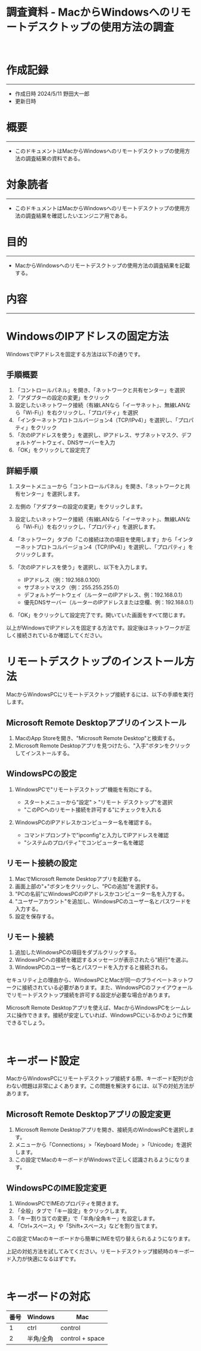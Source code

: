 # 調査資料 - MacからWindowsへのリモートデスクトップの使用方法の調査
&nbsp;
# 作成記録
---
* 作成日時 2024/5/11 野田大一郎
* 更新日時
&nbsp;
# 概要
---
* このドキュメントはMacからWindowsへのリモートデスクトップの使用方法の調査結果の資料である。
&nbsp;
# 対象読者
---
* このドキュメントはMacからWindowsへのリモートデスクトップの使用方法の調査結果を確認したいエンジニア用である。
&nbsp;
# 目的
---
* MacからWindowsへのリモートデスクトップの使用方法の調査結果を記載する。
&nbsp;

# 内容
---
# WindowsのIPアドレスの固定方法
WindowsでIPアドレスを固定する方法は以下の通りです。

## 手順概要

1. 「コントロールパネル」を開き、「ネットワークと共有センター」を選択
2. 「アダプターの設定の変更」をクリック
3. 設定したいネットワーク接続（有線LANなら「イーサネット」、無線LANなら「Wi-Fi」）を右クリックし、「プロパティ」を選択
4. 「インターネットプロトコルバージョン4（TCP/IPv4）」を選択し、「プロパティ」をクリック
5. 「次のIPアドレスを使う」を選択し、IPアドレス、サブネットマスク、デフォルトゲートウェイ、DNSサーバーを入力
6. 「OK」をクリックして設定完了

## 詳細手順

1. スタートメニューから「コントロールパネル」を開き、「ネットワークと共有センター」を選択します。

2. 左側の「アダプターの設定の変更」をクリックします。

3. 設定したいネットワーク接続（有線LANなら「イーサネット」、無線LANなら「Wi-Fi」）を右クリックし、「プロパティ」を選択します。

4. 「ネットワーク」タブの「この接続は次の項目を使用します」から「インターネットプロトコルバージョン4（TCP/IPv4）」を選択し、「プロパティ」をクリックします。

5. 「次のIPアドレスを使う」を選択し、以下を入力します。
   - IPアドレス（例：192.168.0.100） 
   - サブネットマスク（例：255.255.255.0）
   - デフォルトゲートウェイ（ルーターのIPアドレス、例：192.168.0.1）
   - 優先DNSサーバー（ルーターのIPアドレスまたは空欄、例：192.168.0.1）

6. 「OK」をクリックして設定完了です。開いていた画面をすべて閉じます。

以上がWindowsでIPアドレスを固定する方法です。設定後はネットワークが正しく接続されているか確認してください。

# リモートデスクトップのインストール方法
MacからWindowsPCにリモートデスクトップ接続するには、以下の手順を実行します。

## Microsoft Remote Desktopアプリのインストール

1. MacのApp Storeを開き、"Microsoft Remote Desktop"と検索する。
2. Microsoft Remote Desktopアプリを見つけたら、"入手"ボタンをクリックしてインストールする。

## WindowsPCの設定

1. WindowsPCで"リモートデスクトップ"機能を有効にする。
   - スタートメニューから"設定" > "リモート デスクトップ"を選択
   - "このPCへのリモート接続を許可する"にチェックを入れる

2. WindowsPCのIPアドレスかコンピューター名を確認する。
   - コマンドプロンプトで"ipconfig"と入力してIPアドレスを確認
   - "システムのプロパティ"でコンピューター名を確認

## リモート接続の設定

1. MacでMicrosoft Remote Desktopアプリを起動する。
2. 画面上部の"+"ボタンをクリックし、"PCの追加"を選択する。
3. "PCの名前"にWindowsPCのIPアドレスかコンピューター名を入力する。
4. "ユーザーアカウント"を追加し、WindowsPCのユーザー名とパスワードを入力する。
5. 設定を保存する。

## リモート接続

1. 追加したWindowsPCの項目をダブルクリックする。
2. WindowsPCへの接続を確認するメッセージが表示されたら"続行"を選ぶ。
3. WindowsPCのユーザー名とパスワードを入力すると接続される。

セキュリティ上の理由から、WindowsPCとMacが同一のプライベートネットワークに接続されている必要があります。また、WindowsPCのファイアウォールでリモートデスクトップ接続を許可する設定が必要な場合があります。

Microsoft Remote Desktopアプリを使えば、MacからWindowsPCをシームレスに操作できます。接続が安定していれば、WindowsPCにいるかのように作業できるでしょう。

<br>

# キーボード設定
MacからWindowsPCにリモートデスクトップ接続する際、キーボード配列が合わない問題は非常によくあります。この問題を解決するには、以下の対処方法があります。

## Microsoft Remote Desktopアプリの設定変更

1. Microsoft Remote Desktopアプリを開き、接続先のWindowsPCを選択します。
2. メニューから「Connections」>「Keyboard Mode」>「Unicode」を選択します。
3. この設定でMacのキーボードがWindowsで正しく認識されるようになります。

## WindowsPCのIME設定変更

1. WindowsPCでIMEのプロパティを開きます。
2. 「全般」タブで「キー設定」をクリックします。
3. 「キー割り当ての変更」で「半角/全角キー」を設定します。
4. 「Ctrl+スペース」や「Shift+スペース」などを割り当てます。

この設定でMacのキーボードから簡単にIMEを切り替えられるようになります。

上記の対処方法を試してみてください。リモートデスクトップ接続時のキーボード入力が快適になるはずです。

<br>

# キーボードの対応
| 番号 | Windows | Mac               |
|------|---------|-------------------|
| 1    | ctrl    | control           |
| 2    | 半角/全角 | control + space |